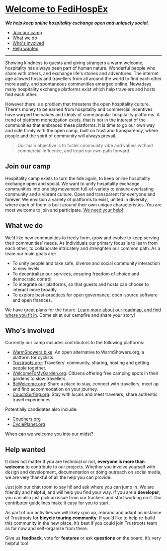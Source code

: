 # [Welcome to FediHospEx](#)

_**We help keep online hospitality exchange open and uniquely social.**_

- [Join our camp](#join-our-camp)
- [What we do](#what-we-do)
- [Who's involved](#whos-involved)
- [Help wanted](#help-wanted)

---

Showing kindness to guests and giving strangers a warm welcome, hospitality has always been part of human nature. Wonderful people who share with others, and exchange life's stories and adventures. The internet age allowed hosts and travellers from all around the world to find each other more easily, and spontaneous communities emerged online. Nowadays many hospitality exchange platforms exist which help travelers and hosts find each other.

However there is a problem that threatens the open hospitality culture. There's money to be earned from hospitality and commercial incentives have warped the values and ideals of some popular hospitality platforms. A trend of platform monetization exists, that is not in the interest of the communities that embraced these platforms. It is time to go our own way and side firmly with the open camp, built on trust and transparency,  where people and the spirit of community will always prevail.

> Our main objective is to foster community vibe and values without commercial influence, and tread our own path forward.

## Join our camp

Hospitality camp exists to turn the tide again, to keep online hospitality exchange open and social. We want to unify hospitality exchange communities into one big movement full-of-variety to ensure everlasting community and a vibrant culture. Open and transparent for everyone and forever. We envision a variety of platforms to exist, united in diversity, where each of them is built around their own unique characteristics. You are most welcome to join and participate. [We need your help!](#help-wanted)

## What we do

We’d like new communities to freely form, grow and evolve to keep serving their communities’ needs. As individuals our primary focus is to learn from each other, to collaborate intricately and strenghten our common path. As a team our main goals are:

- To unify people and take safe, diverse and social community interaction to new levels.
- To decentralize our services, ensuring freedom of choice and democratic control.
- To integrate our platforms, so that guests and hosts can choose to interact more broadly.
- To explore best-practices for open governance, open-source software and open finances.

We have great plans for the future. [Learn more about our roadmap, and find where you fit in](learn-more.md). Come sit at our campfire and share your story!

## Who's involved

Currently our camp includes contributors to the following platforms:

- [WarmShowers.bike](https://warmshowers.bike/): An open alternative to WarmShowers.org, a platform for cyclists.
- [Trustroots.org](https://www.trustroots.org/): Travellers' community, sharing, hosting and getting people together.
- [WelcomeToMyGarden.org](https://welcometomygarden.org/): Citizens offering free camping spots in their gardens to slow travellers.
- [BeWelcome.org](https://bewelcome.org/): Share a place to stay, connect with travellers, meet up and find accommodation on your journey.
- [CouchSurfing.org](https://couchsurfing.org/): Stay with locals and meet travelers, share authentic travel experiences.

Potentially candidates also include:

- [Couchers.org](https://couchers.org)
- [CyclePlanet.org](https://cycleplanet.org)

When can we welcome you into our midst?

## Help wanted

It does not matter if you are technical or not, **everyone is more than welcome** to contribute to our projects. Whether you involve yourself with design and development, documentation or doing outreach on social media, we are very thankful of all the help you can provide.

Just join our chat room to say hi! and ask where you can jump in. We are friendly and helpful, and will help you find your way. If you are a **developer**, you can also just pick an issue from our trackers and start working on it. Our contributor guidelines make it easy for you to start.

As part of our activities we will likely spin up, rebrand and adapt an instance of Trustroots for **bicycle touring community**. If you’d like to help re-build this community in the new place, it’s best if you could join Trustroots team as for now and self-organize from there.

Give us **feedback**, vote for **features** or ask **questions** on the board, it’s very helpful too!